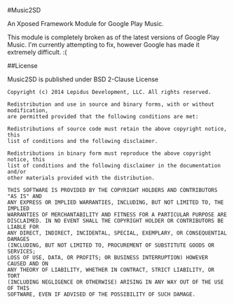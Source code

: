 #Music2SD

An Xposed Framework Module for Google Play Music.

This module is completely broken as of the latest versions of Google Play Music. I'm currently attempting to fix, however Google has made it extremely difficult. :(

##License

Music2SD is published under BSD 2-Clause License

	Copyright (c) 2014 Lepidus Development, LLC. All rights reserved.
	
	Redistribution and use in source and binary forms, with or without modification,
	are permitted provided that the following conditions are met:
	
	Redistributions of source code must retain the above copyright notice, this
	list of conditions and the following disclaimer.

	Redistributions in binary form must reproduce the above copyright notice, this
	list of conditions and the following disclaimer in the documentation and/or
	other materials provided with the distribution.

	THIS SOFTWARE IS PROVIDED BY THE COPYRIGHT HOLDERS AND CONTRIBUTORS "AS IS" AND
	ANY EXPRESS OR IMPLIED WARRANTIES, INCLUDING, BUT NOT LIMITED TO, THE IMPLIED
	WARRANTIES OF MERCHANTABILITY AND FITNESS FOR A PARTICULAR PURPOSE ARE
	DISCLAIMED. IN NO EVENT SHALL THE COPYRIGHT HOLDER OR CONTRIBUTORS BE LIABLE FOR
	ANY DIRECT, INDIRECT, INCIDENTAL, SPECIAL, EXEMPLARY, OR CONSEQUENTIAL DAMAGES
	(INCLUDING, BUT NOT LIMITED TO, PROCUREMENT OF SUBSTITUTE GOODS OR SERVICES;
	LOSS OF USE, DATA, OR PROFITS; OR BUSINESS INTERRUPTION) HOWEVER CAUSED AND ON
	ANY THEORY OF LIABILITY, WHETHER IN CONTRACT, STRICT LIABILITY, OR TORT
	(INCLUDING NEGLIGENCE OR OTHERWISE) ARISING IN ANY WAY OUT OF THE USE OF THIS
	SOFTWARE, EVEN IF ADVISED OF THE POSSIBILITY OF SUCH DAMAGE.
